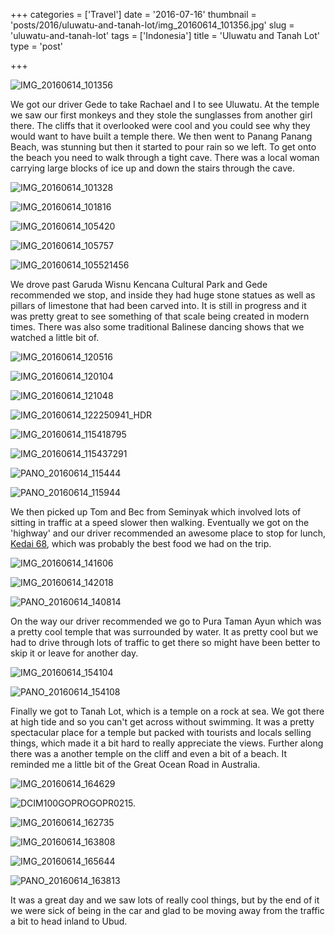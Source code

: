 +++
categories = ['Travel']
date = '2016-07-16'
thumbnail = 'posts/2016/uluwatu-and-tanah-lot/img_20160614_101356.jpg'
slug = 'uluwatu-and-tanah-lot'
tags = ['Indonesia']
title = 'Uluwatu and Tanah Lot'
type = 'post'

+++

![IMG_20160614_101356](img_20160614_101356.jpg "Uluwatu Temple")

We got our driver Gede to take Rachael and I to see Uluwatu. At the temple we saw our first monkeys and they stole the sunglasses from another girl there. The cliffs that it overlooked were cool and you could see why they would want to have built a temple there. We then went to Panang Panang Beach, was stunning but then it started to pour rain so we left. To get onto the beach you need to walk through a tight cave. There was a local woman carrying large blocks of ice up and down the stairs through the cave.

![IMG_20160614_101328](img_20160614_101328.jpg)

![IMG_20160614_101816](img_20160614_101816.jpg)

![IMG_20160614_105420](img_20160614_105420.jpg)

![IMG_20160614_105757](img_20160614_105757.jpg)

![IMG_20160614_105521456](img_20160614_105521456.jpg)

We drove past Garuda Wisnu Kencana Cultural Park and Gede recommended we stop, and inside they had huge stone statues as well as pillars of limestone that had been carved into. It is still in progress and it was pretty great to see something of that scale being created in modern times. There was also some traditional Balinese dancing shows that we watched a little bit of.

![IMG_20160614_120516](img_20160614_120516.jpg)

![IMG_20160614_120104](img_20160614_120104.jpg)

![IMG_20160614_121048](img_20160614_121048.jpg)

![IMG_20160614_122250941_HDR](img_20160614_122250941_hdr.jpg)

![IMG_20160614_115418795](img_20160614_115418795.jpg)

![IMG_20160614_115437291](img_20160614_115437291.jpg)

![PANO_20160614_115444](pano_20160614_115444.jpg)

![PANO_20160614_115944](pano_20160614_115944.jpg)

We then picked up Tom and Bec from Seminyak which involved lots of sitting in traffic at a speed slower then walking. Eventually we got on the 'highway' and our driver recommended an awesome place to stop for lunch, [Kedai 68](http://kedai68bali.com/), which was probably the best food we had on the trip.

![IMG_20160614_141606](img_20160614_141606.jpg)

![IMG_20160614_142018](img_20160614_142018.jpg)

![PANO_20160614_140814](pano_20160614_140814.jpg)

On the way our driver recommended we go to Pura Taman Ayun which was a pretty cool temple that was surrounded by water. It as pretty cool but we had to drive through lots of traffic to get there so might have been better to skip it or leave for another day.

![IMG_20160614_154104](img_20160614_154104.jpg)

![PANO_20160614_154108](pano_20160614_154108.jpg)

Finally we got to Tanah Lot, which is a temple on a rock at sea. We got there at high tide and so you can't get across without swimming. It was a pretty spectacular place for a temple but packed with tourists and locals selling things, which made it a bit hard to really appreciate the views. Further along there was a another temple on the cliff and even a bit of a beach. It reminded me a little bit of the Great Ocean Road in Australia.

![IMG_20160614_164629](img_20160614_164629.jpg)

![DCIM100GOPROGOPR0215.](gopr0215.jpg)

![IMG_20160614_162735](img_20160614_162735.jpg)

![IMG_20160614_163808](img_20160614_163808.jpg)

![IMG_20160614_165644](img_20160614_165644.jpg)

![PANO_20160614_163813](pano_20160614_163813.jpg)

It was a great day and we saw lots of really cool things, but by the end of it we were sick of being in the car and glad to be moving away from the traffic a bit to head inland to Ubud.
